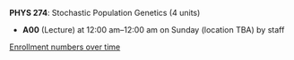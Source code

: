 **PHYS 274**: Stochastic Population Genetics (4 units)

- **A00** (Lecture) at 12:00 am–12:00 am on Sunday (location TBA) by staff

[Enrollment numbers over time](./PHYS274.tsv)
